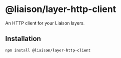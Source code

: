 # @liaison/layer-http-client

An HTTP client for your Liaison layers.

## Installation

```
npm install @liaison/layer-http-client
```
